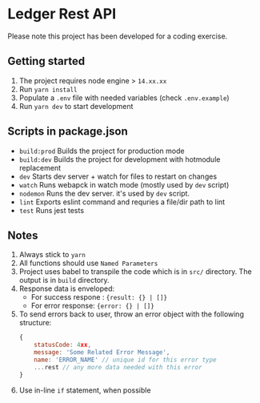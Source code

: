 # Ledger Rest API

Please note this project has been developed for a coding exercise.

## Getting started

1. The project requires node engine > `14.xx.xx`
1. Run `yarn install`
1. Populate a `.env` file with needed variables (check `.env.example`)
1. Run `yarn dev` to start development

## Scripts in package.json

-   `build:prod` Builds the project for production mode
-   `build:dev` Builds the project for development with hotmodule replacement
-   `dev` Starts dev server + watch for files to restart on changes
-   `watch` Runs webapck in watch mode (mostly used by `dev` script)
-   `nodemon` Runs the dev server. it's used by `dev` script.
-   `lint` Exports eslint command and requries a file/dir path to lint
-   `test` Runs jest tests

## Notes

1. Always stick to `yarn`
1. All functions should use `Named Parameters`
1. Project uses babel to transpile the code which is in `src/` directory. The output is in `build` directory.
1. Response data is enveloped:
    - For success respone : `{result: {} | []}`
    - For error response: `{error: {} | []}`
1. To send errors back to user, throw an error object with the following structure:
    ```javascript
    {
    	statusCode: 4xx,
    	message: 'Some Related Error Message',
    	name: 'ERROR_NAME' // unique id for this error type
    	...rest // any more data needed with this error
    }
    ```
1. Use in-line `if` statement, when possible
